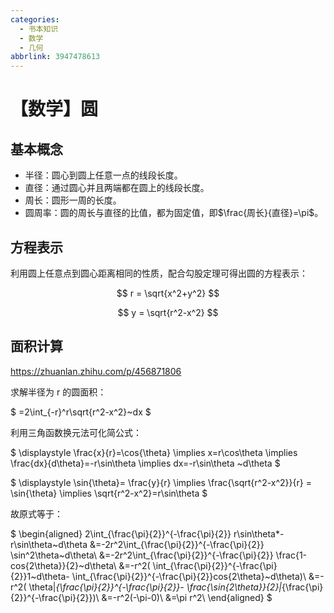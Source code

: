 ```yaml
---
categories:
  - 书本知识
  - 数学
  - 几何
abbrlink: 3947478613
---
```

# 【数学】圆

## 基本概念

- 半径：圆心到圆上任意一点的线段长度。
- 直径：通过圆心并且两端都在圆上的线段长度。
- 周长：圆形一周的长度。
- 圆周率：圆的周长与直径的比值，都为固定值，即$\frac{周长}{直径}=\pi$。

## 方程表示

利用圆上任意点到圆心距离相同的性质，配合勾股定理可得出圆的方程表示：

$$
r = \sqrt{x^2+y^2}
$$

$$
y = \sqrt{r^2-x^2}
$$

## 面积计算

https://zhuanlan.zhihu.com/p/456871806

求解半径为 r 的圆面积：

$
=2\int_{-r}^r\sqrt{r^2-x^2}~dx
$

利用三角函数换元法可化简公式：

$
\displaystyle
\frac{x}{r}=\cos{\theta} \implies x=r\cos\theta \implies \frac{dx}{d\theta}=-r\sin\theta \implies dx=-r\sin\theta ~d\theta
$

$
\displaystyle
\sin{\theta}= \frac{y}{r} \implies \frac{\sqrt{r^2-x^2}}{r} = \sin{\theta} \implies \sqrt{r^2-x^2}=r\sin\theta
$

故原式等于：

$
\begin{aligned}
2\int_{\frac{\pi}{2}}^{-\frac{\pi}{2}}
r\sin\theta*-r\sin\theta~d\theta
&=-2r^2\int_{\frac{\pi}{2}}^{-\frac{\pi}{2}}
\sin^2\theta~d\theta\\
&=-2r^2\int_{\frac{\pi}{2}}^{-\frac{\pi}{2}}
\frac{1-cos{2\theta}}{2}~d\theta\\
&=-r^2(
\int_{\frac{\pi}{2}}^{-\frac{\pi}{2}}1~d\theta-
\int_{\frac{\pi}{2}}^{-\frac{\pi}{2}}cos{2\theta}~d\theta)\\
&=-r^2(
\theta|_{\frac{\pi}{2}}^{-\frac{\pi}{2}}-
\frac{\sin{2\theta}}{2}|_{\frac{\pi}{2}}^{-\frac{\pi}{2}})\\
&=-r^2(-\pi-0)\\
&=\pi r^2\\
\end{aligned}
$
